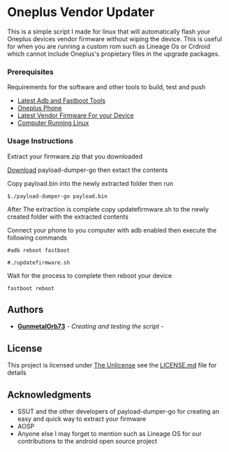 # Oneplus Vendor Updater

This is a simple script I made for linux that will automatically flash your Oneplus devices vendor firmware without wiping the device. This is useful for when you are running a custom rom such as Lineage Os or Crdroid which cannot include Oneplus's propietary files in the upgrade packages.



### Prerequisites

Requirements for the software and other tools to build, test and push 
- [Latest Adb and Fastboot Tools](https://developer.android.com/studio/releases/platform-tools#downloads)
- [Oneplus Phone](https://www.oneplus.com/store/phone)
- [Latest Vendor Firmware For your Device](https://www.oneplus.com/global/support/softwareupgrade)
- [Computer Running Linux](#)

### Usage Instructions

Extract your firmware.zip that you downloaded

  [Download](https://github.com/ssut/payload-dumper-go/releases) payload-dumper-go then extact the contents

Copy payload.bin into the newly extracted folder then run
  
  ```$./payload-dumper-go payload.bin```

  After The extraction is complete copy updatefirmware.sh to the newly created folder with the extracted contents

  Connect your phone to you computer with adb enabled then execute the following commands
  
  ```#adb reboot fastboot```
  
  ```#./updatefirmware.sh```

  Wait for the process to complete then reboot your device
  
  ```fastboot reboot```


## Authors

  - [**GunmetalOrb73**](https://github.com/GunmetalOrb73) - *Creating and testing the script* -
    


## License

This project is licensed under [The Unlicense](LICENSE) see the [LICENSE.md](LICENSE.md) file for
details

## Acknowledgments

  - SSUT and the other developers of payload-dumper-go for creating an easy and quick way to extract your firmware
  - AOSP
  - Anyone else I may forget to mention such as Lineage OS for our contributions to the android open source project

